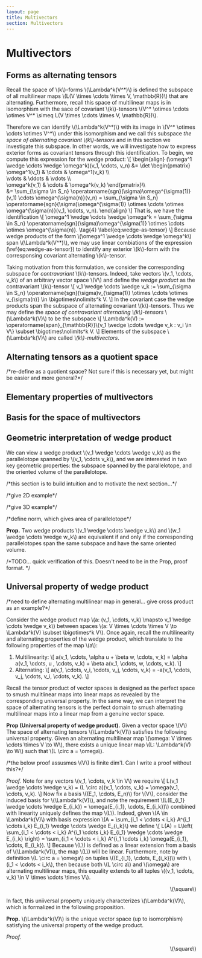 ```yaml
---
layout: page
title: Multivectors
section: Multivectors
---
```


# Multivectors

## Forms as alternating tensors

Recall the space of \\(k\\)-forms \\(\Lambda^k(V^\*)\\) is defined the subspace of all multilinear maps \\(L(V \times \cdots \times V, \mathbb{R})\\) that are alternating. Furthermore, recall this space of multilinear maps is in isomorphism with the sace of covariant \\(k\\)-tensors \\(V^\* \otimes \cdots \otimes V^\* \simeq L(V \times \cdots \times V, \mathbb{R})\\).
<!-- cite this -->
Therefore we can identify \\(\Lambda^k(V^\*)\\) with its image in \\(V^\* \otimes \cdots \otimes V^\*\\) under this isomorphism and we call this subspace *the space of alternating covariant \\(k\\)-tensors* and in this section we investigate this subspace. In other words, we will investigate how to express exterior forms as covariant tensors through this identification. To begin, we compute this expression for the wedge product:
\\[
    \begin{align}
    (\omega^1 \wedge \cdots \wedge \omega^k)(v\_1, \cdots, v\_n)
    &= \det \begin{pmatrix}
        \omega^1(v\_1) & \cdots & \omega^1(v\_k) \\\\\
        \vdots & \ddots & \vdots \\\\\
        \omega^k(v\_1) & \cdots & \omega^k(v\_k)
    \end{pmatrix}\\\\\
    &= \sum_{\sigma \in S\_n} \operatorname{sgn}(\sigma)\omega^{\sigma(1)}(v\_1) \cdots \omega^{\sigma(n)}(v\_n)
    = \sum_{\sigma \in S\_n} \operatorname{sgn}(\sigma)\omega^{\sigma(1)} \otimes \cdots \otimes \omega^{\sigma(n)}(v\_1, \cdots, v\_n).
    \end{align}
\\]
That is, we have the identification
\\[
    \omega^1 \wedge \cdots \wedge \omega^k = \sum_{\sigma \in S\_n} \operatorname{sgn}(\sigma)\omega^{\sigma(1)} \otimes \cdots \otimes \omega^{\sigma(n)}.
    \tag{4}
    \label{eq:wedge-as-tensor}
\\]
Because wedge products of the form \\(\omega^1 \wedge \cdots \wedge \omega^k\\) span \\(\Lambda^k(V^*)\\), we may use linear combiations of the expression (\ref{eq:wedge-as-tensor}) to identify any exterior \\(k\\)-form with the corresponsing covariant alternating \\(k\\)-tensor.
<!-- TODO... finish this thought. Maybe "we will see later wedge products span ...." if I reorder? -->

Taking motivation from this formulation, we consider the corresponding subspace for *contravariant* \\(k\\)-tensors. Indeed, take vectors \\(v_1, \cdots, v_k\\) of an arbitrary vector space \\(V\\) and define the *wedge product* as the contravariant \\(k\\)-tensor
\\[
    v_1 \wedge \cdots \wedge v_k := \sum_{\sigma \in S\_n} \operatorname{sgn}(\sigma)v_{\sigma(1)} \otimes \cdots \otimes v_{\sigma(n)} \in \bigotimes\nolimits^k V.
\\]
In the covariant case the wedge products span the subspace of alternating covariant \\(k\\)-tensors. Thus we may define the *space of contravariant alternating \\(k\\)-tensors* \\(\Lambda^k(V)\\) to be the subspace
\\[
    \Lambda^k(V) := \operatorname{span}\_{\mathbb{R}}\\{v\_1 \wedge \cdots \wedge v\_k : v\_i \in V\\} \subset \bigotimes\nolimits^k V.
\\]
Elements of the subspace \\(\Lambda^k(V)\\) are called *\\(k\\)-multivectors*.

<!-- TODO... move this: -->
<!-- Once again, note this definition provides our two key properties:
1. Multilinearity: given vectors \\(u, w, v^1, \cdots, v^k \in V\\) and scalars \\(\alpha, \beta\\), we have
\\[
    v^1 \wedge \cdots \wedge (\alpha u + \beta w) \wedge \cdots \wedge v^k
    =  \alpha (v^1 \wedge \cdots \wedge u \wedge \cdots \wedge v^k) + \beta (v^1 \wedge \cdots \wedge w \wedge \cdots \wedge v^k).
\\]
2. Alternating: given vectors \\(u, v, v^1, \cdots, v^k \in V\\)
\\[
    v^1 \wedge \cdots \wedge v^j \wedge \cdots \wedge v^i \wedge \cdots \wedge v^k 
    = -v^1 \wedge \cdots \wedge v^i \wedge \cdots \wedge v^j \wedge \cdots \wedge v^k.
\\]

Now we may define the space of *alternating tensors* \\(\Lambda^k(V) \subset V^{\otimes k}\\) to be the subspace spanned by such wedge products:

\\[
    V^{\otimes k} \supset \Lambda^k(V) := \left\\{\sum\_{i\_1 < \cdots < i\_k} \alpha^{i\_1 \cdots i\_k} v\_{i\_1} \wedge \cdots \wedge v\_{i\_k}\\ : v\_{1}, \cdots, v\_{n} \in V \text{ and } \alpha^{i\_1 \cdots i\_k} \in \mathbb{R}\right\\}.
\\]
Because the alternating property above allows reordering up to only a sign change, it suffices to consider *increasing* linear combinations \\(i\_1 < \cdots < i\_k\\) as we have done above. In fact, after fixing a basis for \\(V\\), we can use increasing linear combinations form a basis for \\(\Lambda^k(V)\\):

**Prop.** Let \\(\\{E\_1, \cdots E\_n\\}\\) be a basis for \\(V\\). Then 
\\(\\{E\_{i\_1} \wedge \cdots \wedge E\_{i\_k} : i\_1 < \cdots < i\_k\\}\\)
forms a basis for \\(\Lambda^k(V)\\).

*Proof.* /\*TODO (possible just show linear independence for two wedge products, then claim the argument generalizes for simplicity of notation)\*/


Furthermore, note that given distinct increasing indices \\(i\_1 < \cdots < i\_k\\) and \\(j\_1 < \cdots < j\_k\\) as above, the wedge products \\(v\_{i\_1} \wedge \cdots \wedge v\_{i\_k}\\) and \\(v\_{j\_1} \wedge \cdots \wedge v\_{j\_k}\\) are linearly independent as tensors

In fact, the same argument generalizes  -->

<!-- todo... how do I show linear independence of these general wedge products? -->

<!-- need to rethink how I define \Lambda^k... I have control over this. -->

<!-- at some point, give direct definition of wedge product as the subset of allternating tensors -->

## Alternating tensors as a quotient space

/\*re-define as a quotient space? Not sure if this is necessary yet, but might be easier and more general?\*/

## Elementary properties of multivectors

## Basis for the space of multivectors

## Geometric interpretation of wedge product

We can view a wedge product \\(v\_1 \wedge \cdots \wedge v\_k\\) as the parallelotope spanned by \\(v\_1, \cdots v\_k\\), and we are interested in two key geometric properties: the subspace spanned by the parallelotope, and the oriented volume of the parallelotope. 

/\*this section is to build intuition and to motivate the next section...\*/

/\*give 2D example\*/

/\*give 3D example\*/

/\*define norm, which gives area of parallelotope\*/

**Prop.** Two wedge products \\(v\_1 \wedge \cdots \wedge v\_k\\) and \\(w\_1 \wedge \cdots \wedge w\_k\\) are equivalent if and only if the corresponding parallelotopes span the same subspace and have the same oriented volume.

/\*TODO... quick verification of this. Doesn't need to be in the Prop, proof format. \*/

## Universal property of wedge product

/\*need to define alternating multilinear map in general... give cross product as an example?\*/

Consider the wedge product map \\(a: (v_1, \cdots, v\_k) \mapsto v\_1 \wedge \cdots \wedge v\_k\\) between spaces \\(a: V \times \cdots \times V \to \Lambda^k(V) \subset \bigotimes^k V\\). Once again, recall the multilinearity and alternating properties of the wedge product, which translate to the following properties of the map \\(a\\):

1. Multilinearity: 
\\[
    a(v\_1, \cdots, \alpha u + \beta w, \cdots, v\_k) = \alpha a(v\_1, \cdots, u , \cdots, v\_k) + \beta a(v\_1, \cdots, w, \cdots, v\_k).
\\]
2. Alternating: 
\\[
    a(v\_1, \cdots, v\_i, \cdots, v\_j, \cdots, v\_k) = -a(v\_1, \cdots, v\_j, \cdots, v\_i, \cdots, v\_k).
\\]

Recall the tensor product of vector spaces is designed as the perfect space to smush mulitlinear maps into linear maps as revealed by the corresponding universal property. In the same way, we can interpret the space of alternating tensors is the perfect domain to smush alternating multilinear maps into a linear map from a genuine vector space.

**Prop (Universal property of wedge product).** Given a vector space \\(V\\) The space of alternating tensors \\(\Lambda^k(V)\\) satisfies the following universal property. Given an alternating multilinear map \\(\omega: V \times \cdots \times V \to W\\), there exists a unique linear map \\(L: \Lambda^k(V) \to W\\) such that \\(L \circ a = \omega\\).

<!-- TODO: commutative diagram -->

/\*the below proof assusmes \\(V\\) is finite dim'l. Can I write a proof without this?\*/

*Proof.* Note for any vectors \\(v\_1, \cdots, v\_k \in V\\) we require
\\[
    L(v\_1 \wedge \cdots \wedge v\_k) = (L \circ a)(v\_1, \cdots, v\_k) = \omega(v\_1, \cdots, v\_k).
\\]
Now fix a basis \\((E\_1, \cdots, E\_n)\\) for \\(V\\), consider the induced basis for \\(\Lambda^k(V)\\), and note the requirement \\(L(E\_{i\_1} \wedge \cdots \wedge E\_{i\_k}) = \omega(E\_{i\_1}, \cdots, E\_{i\_k})\\) combined with linearity uniquely defines the map \\(L\\). Indeed, given \\(A \in \Lambda^k(V)\\) with basis expression \\(A = \sum_{i\_1 < \cdots < i\_k} A^{i\_1 \cdots i\_k} E\_{i\_1} \wedge \cdots \wedge E\_{i\_k}\\) we define
\\[
    L(A) 
    = L\left\( \sum_{i\_1 < \cdots < i\_k} A^{i\_1 \cdots i\_k} E\_{i\_1} \wedge \cdots \wedge E\_{i\_k} \right\)
    = \sum_{i\_1 < \cdots < i\_k} A^{i\_1 \cdots i\_k} \omega(E\_{i\_1}, \cdots, E\_{i\_k}).
\\]
Because \\(L\\) is defined as a linear extension from a basis of \\(\Lambda^k(V)\\), the map \\(L\\) will be linear. Furthermore, note by definition \\(L \circ a = \omega\\) on tuples \\((E\_{i\_1}, \cdots, E\_{i\_k})\\) with \\(i\_1 < \cdots < i\_k\\), then because both \\(L \circ a\\) and \\(\omega\\) are alternating multilinear maps, this equality extends to all tuples \\((v\_1, \cdots, v\_k) \in V \times \cdots \times V\\).
<!-- TODO: possibly elaborate on last point of the above -->
<div style="text-align: right"> \(\square\) </div>

In fact, this uniiversal property uniquely characterizes \\(\Lambda^k(V)\\), which is formalized in the following proposition. 

**Prop.** \\(\Lambda^k(V)\\) is the unique vector space (up to isomorphism) satisfying the universal property of the wedge product.

*Proof.* 
<!-- TODO but this will be like every other such proof -->

<div style="text-align: right"> \(\square\) </div>

<!-- the algebra... maybe a different page. -->